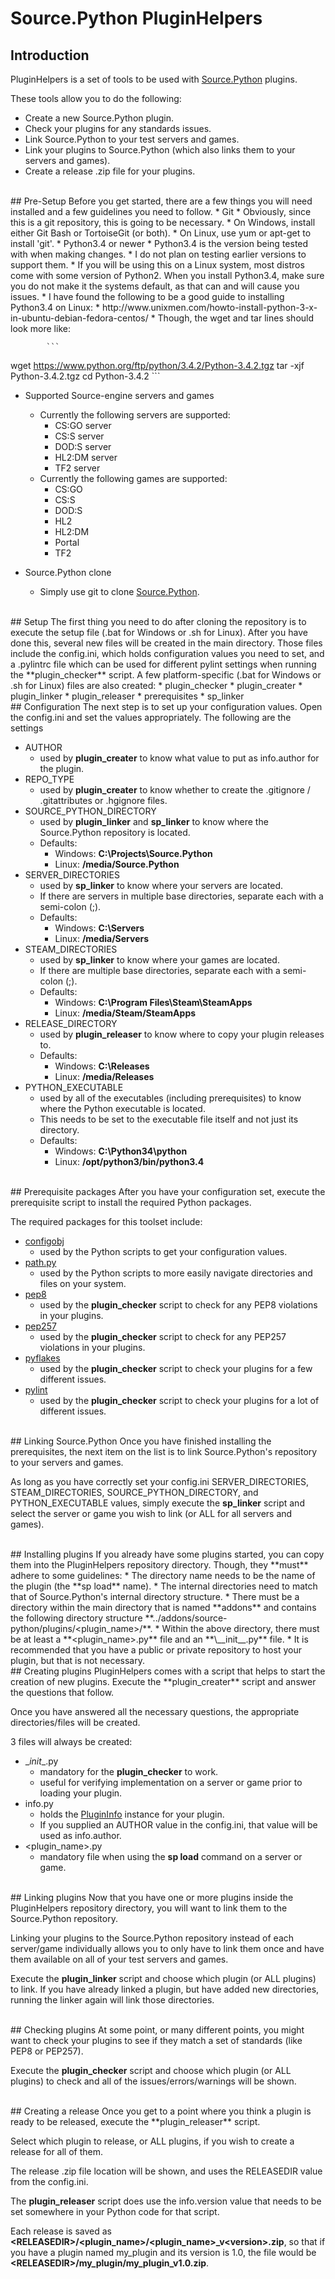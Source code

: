 # Source.Python PluginHelpers

## Introduction
PluginHelpers is a set of tools to be used with [Source.Python](https://github.com/Source-Python-Dev-Team/Source.Python) plugins.

These tools allow you to do the following:
* Create a new Source.Python plugin.
* Check your plugins for any standards issues.
* Link Source.Python to your test servers and games.
* Link your plugins to Source.Python (which also links them to your servers and games).
* Create a release .zip file for your plugins.

<br>
## Pre-Setup
Before you get started, there are a few things you will need installed and a few guidelines you need to follow.
* Git
    * Obviously, since this is a git repository, this is going to be necessary.
    * On Windows, install either Git Bash or TortoiseGit (or both).
    * On Linux, use yum or apt-get to install 'git'.
* Python3.4 or newer
    * Python3.4 is the version being tested with when making changes.
    * I do not plan on testing earlier versions to support them.
    * If you will be using this on a Linux system, most distros come with some version of Python2.  When you install Python3.4, make sure you do not make it the systems default, as that can and will cause you issues.
    * I have found the following to be a good guide to installing Python3.4 on Linux:
        * http://www.unixmen.com/howto-install-python-3-x-in-ubuntu-debian-fedora-centos/
        * Though, the wget and tar lines should look more like:

            ```
wget https://www.python.org/ftp/python/3.4.2/Python-3.4.2.tgz
tar -xjf Python-3.4.2.tgz cd Python-3.4.2
            ```

* Supported Source-engine servers and games
    * Currently the following servers are supported:
        * CS:GO server
        * CS:S server
        * DOD:S server
        * HL2:DM server
        * TF2 server
    * Currently the following games are supported:
        * CS:GO
        * CS:S
        * DOD:S
        * HL2
        * HL2:DM
        * Portal
        * TF2

* Source.Python clone
    * Simply use git to clone [Source.Python](https://github.com/Source-Python-Dev-Team/Source.Python).

<br>
## Setup
The first thing you need to do after cloning the repository is to execute the setup file (.bat for Windows or .sh for Linux).
After you have done this, several new files will be created in the main directory.
Those files include the config.ini, which holds configuration values you need to set, and a .pylintrc file which can be used for different pylint settings when running the **plugin_checker** script.
A few platform-specific (.bat for Windows or .sh for Linux) files are also created:
* plugin_checker
* plugin_creater
* plugin_linker
* plugin_releaser
* prerequisites
* sp_linker

<br>
## Configuration
The next step is to set up your configuration values.  Open the config.ini and set the values appropriately.
The following are the settings

* AUTHOR
    * used by **plugin_creater** to know what value to put as info.author for the plugin.
* REPO_TYPE
    * used by **plugin_creater** to know whether to create the .gitignore / .gitattributes or .hgignore files.
* SOURCE_PYTHON_DIRECTORY
    * used by **plugin_linker** and **sp_linker** to know where the Source.Python repository is located.
    * Defaults:
        * Windows: **C:\Projects\Source.Python**
        * Linux: **/media/Source.Python**
* SERVER_DIRECTORIES
    * used by **sp_linker** to know where your servers are located.
    * If there are servers in multiple base directories, separate each with a semi-colon (;).
    * Defaults:
        * Windows: **C:\Servers**
        * Linux: **/media/Servers**
* STEAM_DIRECTORIES
    * used by **sp_linker** to know where your games are located.
    * If there are multiple base directories, separate each with a semi-colon (;).
    * Defaults:
        * Windows: **C:\Program Files\Steam\SteamApps**
        * Linux: **/media/Steam/SteamApps**
* RELEASE_DIRECTORY
    * used by **plugin_releaser** to know where to copy your plugin releases to.
    * Defaults:
        * Windows: **C:\Releases**
        * Linux: **/media/Releases**
* PYTHON_EXECUTABLE
    * used by all of the executables (including prerequisites) to know where the Python executable is located.
    * This needs to be set to the executable file itself and not just its directory.
    * Defaults:
        * Windows: **C:\Python34\python**
        * Linux: **/opt/python3/bin/python3.4**

<br>
## Prerequisite packages
After you have your configuration set, execute the prerequisite script to install the required Python packages.

The required packages for this toolset include:
* [configobj](https://github.com/DiffSK/configobj)
    * used by the Python scripts to get your configuration values.
* [path.py](https://github.com/jaraco/path.py)
    * used by the Python scripts to more easily navigate directories and files on your system.
* [pep8](https://pypi.python.org/pypi/pep8)
    * used by the **plugin_checker** script to check for any PEP8 violations in your plugins.
* [pep257](https://pypi.python.org/pypi/pep257)
    * used by the **plugin_checker** script to check for any PEP257 violations in your plugins.
* [pyflakes](https://pypi.python.org/pypi/pyflakes)
    * used by the **plugin_checker** script to check your plugins for a few different issues.
* [pylint](https://pypi.python.org/pypi/pylint)
    * used by the **plugin_checker** script to check your plugins for a lot of different issues.

<br>
## Linking Source.Python
Once you have finished installing the prerequisites, the next item on the list is to link Source.Python's repository to your servers and games.

As long as you have correctly set your config.ini SERVER_DIRECTORIES, STEAM_DIRECTORIES, SOURCE_PYTHON_DIRECTORY, and PYTHON_EXECUTABLE values, simply execute the **sp_linker** script and select the server or game you wish to link (or ALL for all servers and games).

<br>
## Installing plugins
If you already have some plugins started, you can copy them into the PluginHelpers repository directory.  Though, they **must** adhere to some guidelines:
* The directory name needs to be the name of the plugin (the **sp load** name).
* The internal directories need to match that of Source.Python's internal directory structure.
    * There must be a directory within the main directory that is named **addons** and contains the following directory structure **../addons/source-python/plugins/&lt;plugin_name&gt;/**.
    * Within the above directory, there must be at least a **&lt;plugin_name&gt;.py** file and an **\__init__.py** file.
* It is recommended that you have a public or private repository to host your plugin, but that is not necessary.

<br>
## Creating plugins
PluginHelpers comes with a script that helps to start the creation of new plugins.  Execute the **plugin_creater** script and answer the questions that follow.

Once you have answered all the necessary questions, the appropriate directories/files will be created.

3 files will always be created:
* \__init__.py
    * mandatory for the **plugin_checker** to work.
    * useful for verifying implementation on a server or game prior to loading your plugin.
* info.py
    * holds the [PluginInfo](http://wiki.sourcepython.com/pages/plugins.info#PluginInfo) instance for your plugin.
    * If you supplied an AUTHOR value in the config.ini, that value will be used as info.author.
* &lt;plugin_name&gt;.py
    * mandatory file when using the **sp load** command on a server or game.

<br>
## Linking plugins
Now that you have one or more plugins inside the PluginHelpers repository directory, you will want to link them to the Source.Python repository.

Linking your plugins to the Source.Python repository instead of each server/game individually allows you to only have to link them once and have them available on all of your test servers and games.

Execute the **plugin_linker** script and choose which plugin (or ALL plugins) to link.  If you have already linked a plugin, but have added new directories, running the linker again will link those directories.

<br>
## Checking plugins
At some point, or many different points, you might want to check your plugins to see if they match a set of standards (like PEP8 or PEP257).

Execute the **plugin_checker** script and choose which plugin (or ALL plugins) to check and all of the issues/errors/warnings will be shown.

<br>
## Creating a release
Once you get to a point where you think a plugin is ready to be released, execute the **plugin_releaser** script.

Select which plugin to release, or ALL plugins, if you wish to create a release for all of them.

The release .zip file location will be shown, and uses the RELEASEDIR value from the config.ini.

The **plugin_releaser** script does use the info.version value that needs to be set somewhere in your Python code for that script.

Each release is saved as **&lt;RELEASEDIR&gt;/&lt;plugin_name&gt;/&lt;plugin_name&gt;_v&lt;version&gt;.zip**, so that if you have a plugin named my_plugin and its version is 1.0, the file would be **&lt;RELEASEDIR&gt;/my_plugin/my_plugin_v1.0.zip**.
